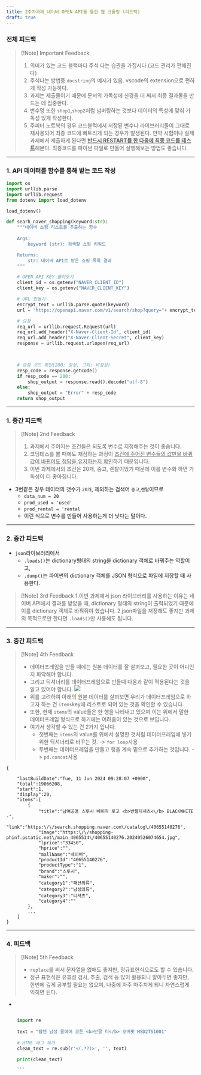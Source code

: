 ```yaml
---
title: 2주차과제_네이버 OPEN API를 통한 웹 크롤링 (피드백)
draft: true
---
```

### 전체 피드백

>[!Note] Important Feedback
> 1. 의미가 있는 코드 블럭마다 주석 다는 습관을 가집시다.(코드 관리가 편해진다)
> 2. 주석다는 방법중 `docstring`의 예시가 있음. vscode의 extension으로 편하게 작성 가능하다.
> 3.  과제는 제출물이기 때문에 문서의 가독성에 신경을 더 써서 최종 결과물을 만드는 데 집중한다.
> 4. 변수명 또한 `shop1`,`shop2`처럼 넘버링하는 것보다 데이터의 특성에 맞춰 가독성 있게 작성한다.
> 5. 주피터 노트북의 경우 코드블럭에서 저장된 변수나 라이브러리들이 그대로 재사용되어 최종 코드에 빠트리게 되는 경우가 발생된다. 만약 시험이나 실제 과제에서 제출하게 된다면 <U>**반드시 RESTART를 한 다음에 최종 코드를 테스트**</U>해본다. 최종코드를 파이썬 파일로 만들어 실행해보는 방법도 좋습니다.

---
### 1. API 데이터를 함수를 통해 받는 코드 작성

```python
import os
import urllib.parse
import urllib.request
from dotenv import load_dotenv

load_dotenv()

def searh_naver_shopping(keyword:str):
    """네이버 쇼핑 리스트를 추출하는 함수
    
    Args:
        keyword (str): 검색할 쇼핑 키워드

    Returns:
        str: 네이버 API로 받은 쇼핑 목록 결과
    """

    # OPEN API KEY 불러오기
    client_id = os.getenv("NAVER_CLIENT_ID")
    client_key = os.getenv("NAVER_CLIENT_KEY")

    # URL 만들기
    encrypt_text = urllib.parse.quote(keyword)
    url = "https://openapi.naver.com/v1/search/shop?query="+ encrypt_text +"&display=20&exclude=used:rental"

    # 요청
    req_url = urllib.request.Request(url)    
    req_url.add_header("X-Naver-Client-Id", client_id)
    req_url.add_header("X-Naver-Client-Secret", client_key)
    response = urllib.request.urlopen(req_url)

  

    # 요청 코드 확인(200: 정상, 그외: 비정상)
    resp_code = response.getcode()
    if resp_code == 200:
        shop_output = response.read().decode("utf-8")
    else:
        shop_output = "Error" + resp_code
    return shop_output
```

---
### 1. 중간 피드백

> [!Note] 2nd Feedback
> 1. 과제에서 주어지는 조건들은 되도록 변수로 지정해주는 것이 좋습니다.
> 2. 코딩테스를 볼 때에도 채점하는 과정이 <U>조건에 주어진 변수들의 값만을 바꿔 값이 바뀌어도 정답을 유지하는지 확인</U>하기 때문입니다.
> 3. 이번 과제에서의 조건은 20개, 중고, 렌탈이었기 때문에 이를 변수화 하면 가독성이 더 좋아집니다.

- 3번같은 경우 데이터의 갯수가 `20개`, 제외하는 검색어 `중고`,`렌탈`이므로
	- `data_num = 20`
	- `prod_used = 'used'`
	- `prod_rental = 'rental`
	- 이런 식으로 변수를 만들어 사용하는게 더 낫다는 말이다.

---
### 2. 중간 피드백

- `json`라이브러리에서
	- `.loads()`는 dictionary형태의 string을 dictionary 객체로 바꿔주는 역할이고,
	- `.dump()`는 파이썬의 dictionary 객체를 JSON 형식으로 파일에 저장할 때 사용한다.

>[!Note] 3rd Feedback
>1.이번 과제에서 json 라이브러리를 사용하는 이유는 네이버 API에서 결과를 받았을 때, dictionary 형태의 string이 출력되었기 때문에 이를 dictionary 객체로 바꿔줘야 했습니다.
>2.json파일을 저장해도 좋지만 과제의 목적으로만 한다면 `.loads()`만 사용해도 됩니다.

---
### 3. 중간 피드백

>[!Note] 4th Feedback
>- 데이터프레임을 만들 때에는 원본 데이터를 잘 살펴보고, 필요한 곳이 어디인지 파악해야 합니다.
>- 그리고 딕셔너리를 데이터프레임으로 만들때 다음과 같이 적용된다는 것을 알고 있어야 합니다.
>![](https://imgur.com/ET1fG2G.png)
>- 위를 고려하여 아래의 원본 데이터를 살펴보면 우리가 데이터프레임으로 하고자 하는 건 `items`key에 리스트로 되어 있는 것을 확인할 수 있습니다.
>- 또한, 현재 `items`의 value들은 한 행을 나타내고 있으며 이는 위에서 말한 데이터프레임 형식으로 하기에는 어려움이 있는 것으로 보입니다.
>- 여기서 생각할 수 있는 건 2가지 입니다.
>	- 첫번째는 `items`의 value를 위에서 설명한 것처럼 데이터프레임에 넣기 위한 딕셔너리로 바꾸는 것. -> `for loop`사용
>	- 두번째는 데이터프레임을 만들고 행을 계속 밑으로 추가하는 것입니다. -> `pd.concat`사용

```
{

    "lastBuildDate":"Tue, 11 Jun 2024 09:28:07 +0900",
    "total":19066208,
    "start":1,
    "display":20,
    "items":[
        {
            "title":"남여공용 스투시 베이직 로고 <b>반팔티셔츠<\/b> BLACKWHITE -",
            "link":"https:\/\/search.shopping.naver.com\/catalog\/40655140276",
            "image":"https:\/\/shopping-phinf.pstatic.net\/main_4065514\/40655140276.20240526074654.jpg",
            "lprice":"33450",
            "hprice":"",
            "mallName":"네이버",
            "productId":"40655140276",
            "productType":"1",
            "brand":"스투시",
            "maker":"",
            "category1":"패션의류",
            "category2":"남성의류",
            "category3":"티셔츠",
            "category4":""
        },
        ...
    ]
}
```

---
### 4. 피드백

>[!Note] 5th Feedback
>- `replace`를 써서 문자열을 없애도 좋지만, 정규표현식으로도 할 수 있습니다.
>- 정규 표현식은 유효성 검사, 추출, 검색 등 많이 활용되니 알아두면 좋지만, 한번에 깊게 공부할 필요는 없으며, 나중에 자주 마주치게 되니 자연스럽게 익히면 된다.

- 
```python

    import re
  
    text = "탑텐 남성 쿨에어 코튼 <b>반팔 티</b> 오버핏 MSD2TS1001"
  
    # HTML 태그 제거
    clean_text = re.sub(r'<(.*?)>', '', text)

    print(clean_text)

    ```